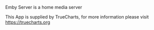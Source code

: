 
Emby Server is a home media server

This App is supplied by TrueCharts, for more information please visit https://truecharts.org
